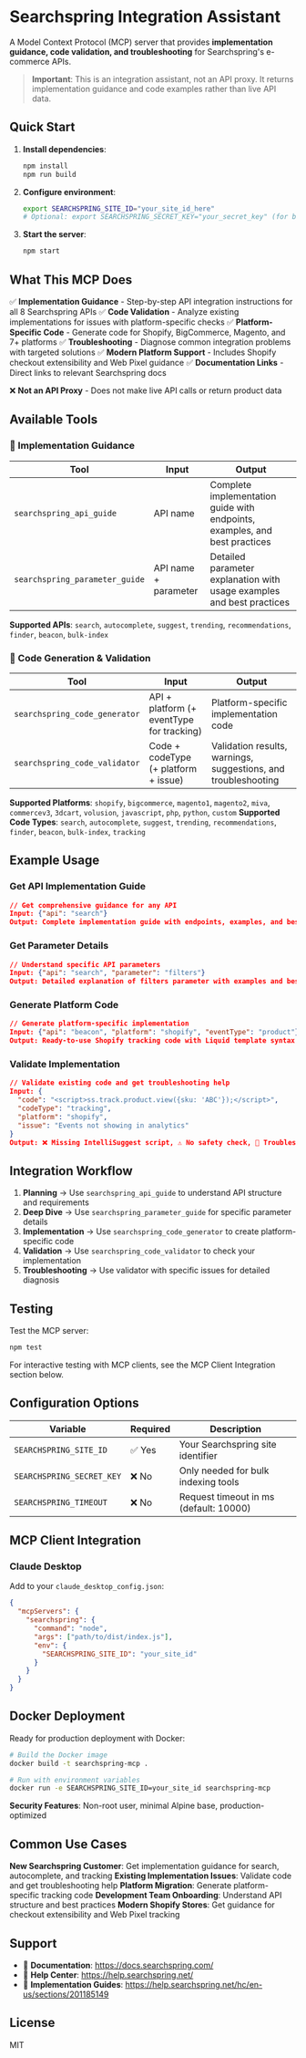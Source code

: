 # Searchspring Integration Assistant

A Model Context Protocol (MCP) server that provides **implementation guidance, code validation, and troubleshooting** for Searchspring's e-commerce APIs.

> **Important**: This is an integration assistant, not an API proxy. It returns implementation guidance and code examples rather than live API data.

## Quick Start

1. **Install dependencies**:
   ```bash
   npm install
   npm run build
   ```

2. **Configure environment**:
   ```bash
   export SEARCHSPRING_SITE_ID="your_site_id_here"
   # Optional: export SEARCHSPRING_SECRET_KEY="your_secret_key" (for bulk indexing only)
   ```

3. **Start the server**:
   ```bash
   npm start
   ```

## What This MCP Does

✅ **Implementation Guidance** - Step-by-step API integration instructions for all 8 Searchspring APIs
✅ **Code Validation** - Analyze existing implementations for issues with platform-specific checks
✅ **Platform-Specific Code** - Generate code for Shopify, BigCommerce, Magento, and 7+ platforms
✅ **Troubleshooting** - Diagnose common integration problems with targeted solutions
✅ **Modern Platform Support** - Includes Shopify checkout extensibility and Web Pixel guidance
✅ **Documentation Links** - Direct links to relevant Searchspring docs

❌ **Not an API Proxy** - Does not make live API calls or return product data

## Available Tools

### 🎯 Implementation Guidance

| Tool | Input | Output |
|------|-------|--------|
| `searchspring_api_guide` | API name | Complete implementation guide with endpoints, examples, and best practices |
| `searchspring_parameter_guide` | API name + parameter | Detailed parameter explanation with usage examples and best practices |

**Supported APIs**: `search`, `autocomplete`, `suggest`, `trending`, `recommendations`, `finder`, `beacon`, `bulk-index`

### 🔧 Code Generation & Validation

| Tool | Input | Output |
|------|-------|--------|
| `searchspring_code_generator` | API + platform (+ eventType for tracking) | Platform-specific implementation code |
| `searchspring_code_validator` | Code + codeType (+ platform + issue) | Validation results, warnings, suggestions, and troubleshooting |

**Supported Platforms**: `shopify`, `bigcommerce`, `magento1`, `magento2`, `miva`, `commercev3`, `3dcart`, `volusion`, `javascript`, `php`, `python`, `custom`
**Supported Code Types**: `search`, `autocomplete`, `suggest`, `trending`, `recommendations`, `finder`, `beacon`, `bulk-index`, `tracking`

## Example Usage

### Get API Implementation Guide
```json
// Get comprehensive guidance for any API
Input: {"api": "search"}
Output: Complete implementation guide with endpoints, examples, and best practices
```

### Get Parameter Details
```json
// Understand specific API parameters
Input: {"api": "search", "parameter": "filters"}
Output: Detailed explanation of filters parameter with examples and best practices
```

### Generate Platform Code
```json
// Generate platform-specific implementation
Input: {"api": "beacon", "platform": "shopify", "eventType": "product"}
Output: Ready-to-use Shopify tracking code with Liquid template syntax
```

### Validate Implementation
```json
// Validate existing code and get troubleshooting help
Input: {
  "code": "<script>ss.track.product.view({sku: 'ABC'});</script>",
  "codeType": "tracking",
  "platform": "shopify",
  "issue": "Events not showing in analytics"
}
Output: ❌ Missing IntelliSuggest script, ⚠️ No safety check, 🔧 Troubleshooting steps
```

## Integration Workflow

1. **Planning** → Use `searchspring_api_guide` to understand API structure and requirements
2. **Deep Dive** → Use `searchspring_parameter_guide` for specific parameter details
3. **Implementation** → Use `searchspring_code_generator` to create platform-specific code
4. **Validation** → Use `searchspring_code_validator` to check your implementation
5. **Troubleshooting** → Use validator with specific issues for detailed diagnosis

## Testing

Test the MCP server:
```bash
npm test
```

For interactive testing with MCP clients, see the MCP Client Integration section below.

## Configuration Options

| Variable | Required | Description |
|----------|----------|-------------|
| `SEARCHSPRING_SITE_ID` | ✅ Yes | Your Searchspring site identifier |
| `SEARCHSPRING_SECRET_KEY` | ❌ No | Only needed for bulk indexing tools |
| `SEARCHSPRING_TIMEOUT` | ❌ No | Request timeout in ms (default: 10000) |

## MCP Client Integration

### Claude Desktop
Add to your `claude_desktop_config.json`:
```json
{
  "mcpServers": {
    "searchspring": {
      "command": "node",
      "args": ["path/to/dist/index.js"],
      "env": {
        "SEARCHSPRING_SITE_ID": "your_site_id"
      }
    }
  }
}
```

## Docker Deployment

Ready for production deployment with Docker:

```bash
# Build the Docker image
docker build -t searchspring-mcp .

# Run with environment variables
docker run -e SEARCHSPRING_SITE_ID=your_site_id searchspring-mcp
```

**Security Features**: Non-root user, minimal Alpine base, production-optimized

## Common Use Cases

**New Searchspring Customer**: Get implementation guidance for search, autocomplete, and tracking
**Existing Implementation Issues**: Validate code and get troubleshooting help
**Platform Migration**: Generate platform-specific tracking code
**Development Team Onboarding**: Understand API structure and best practices
**Modern Shopify Stores**: Get guidance for checkout extensibility and Web Pixel tracking

## Support

- 📖 **Documentation**: https://docs.searchspring.com/
- 🎯 **Help Center**: https://help.searchspring.net/
- 🔧 **Implementation Guides**: https://help.searchspring.net/hc/en-us/sections/201185149

## License

MIT